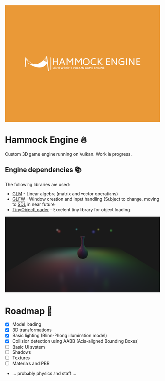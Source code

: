 ![Hammock Engnine Logo](https://raw.githubusercontent.com/elliahu/HammockEngine/master/Img/hammock-engine-logo.png)

# Hammock Engine 🔥
Custom 3D game engine running on Vulkan. Work in progress.

## Engine dependencies 📚
The following libraries are used:
- [GLM](https://github.com/g-truc/glm) - Linear algebra (matrix and vector operations)
- [GLFW](https://www.glfw.org/) - Window creation and input handling (Subject to change, moving to [SDL](https://libsdl.org/) in near future)
- [TinyObjectLoader](https://github.com/tinyobjloader/tinyobjloader) - Excelent tiny library for object loading

![Point Light System](https://raw.githubusercontent.com/elliahu/HammockEngine/master/Img/point_light_system.png)

# Roadmap 🚗
- [x] Model loading
- [x] 3D transformations
- [x] Basic lighting (Blinn-Phong illumination model)
- [x] Collision detection using AABB (Axis-aligned Bounding Boxes)
- [ ] Basic UI system
- [ ] Shadows
- [ ] Textures
- [ ] Materials and PBR
- ... probably physics and staff ...
